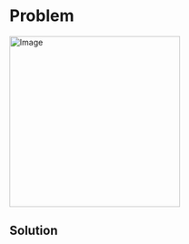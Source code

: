 # Problem
<img width="300" alt="Image" src="https://github.com/user-attachments/assets/fb64fab3-3064-4001-8d58-43da9a893137" />

## Solution
